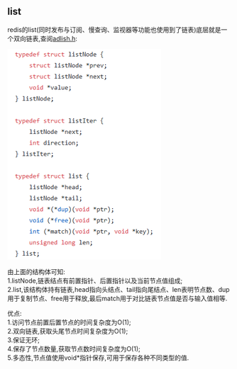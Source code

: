 ## list

redis的list(同时发布与订阅、慢查询、监视器等功能也使用到了链表)底层就是一个双向链表,查阅[adlish.h](https://github.com/antirez/redis/blob/unstable/src/adlist.h):    

![list](https://raw.githubusercontent.com/MelloChan/redis-in-action/master/images/list-code.png)

由上面的结构体可知:   
1.listNode,链表结点有前置指针、后置指针以及当前节点值组成;  
2.list,该结构体持有链表,head指向头结点、tail指向尾结点、len表明节点数、dup用于复制节点、free用于释放,最后match用于对比链表节点值是否与输入值相等.    

优点:  
1.访问节点前置后置节点的时间复杂度为O(1);  
2.双向链表,获取头尾节点时间复杂度为O(1);  
3.保证无环;   
4.保存了节点数量,获取节点数时间复杂度为O(1);  
5.多态性,节点值使用void*指针保存,可用于保存各种不同类型的值.  


